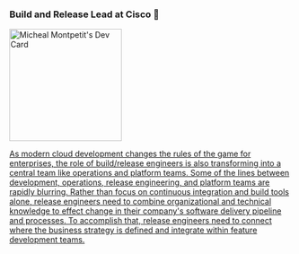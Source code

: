 ### Build and Release Lead at Cisco 👋

<!--
**bldmgr/bldmgr** is a ✨ _special_ ✨ repository because its `README.md` (this file) appears on your GitHub profile.

Here are some ideas to get you started:

- 🔭 I’m currently working on ...
- 🌱 I’m currently learning ...
- 👯 I’m looking to collaborate on ...
- 🤔 I’m looking for help with ...
- 💬 Ask me about ...
- 📫 How to reach me: ...
- 😄 Pronouns: ...
- ⚡ Fun fact: ...
-->
<a href="https://app.daily.dev/bldmgr"><img src="https://api.daily.dev/devcards/e482dbf8909a44efa4fd6c635529770a.png?r=qie" width="200" alt="Micheal Montpetit's Dev Card"/>

As modern cloud development changes the rules of the game for enterprises, the role of build/release engineers is also transforming into a central team like operations and platform teams. Some of the lines between development, operations, release engineering, and platform teams are rapidly blurring. Rather than focus on continuous integration and build tools alone, release engineers need to combine organizational and technical knowledge to effect change in their company's software delivery pipeline and processes. To accomplish that, release engineers need to connect where the business strategy is defined and integrate within feature development teams.
</a>
